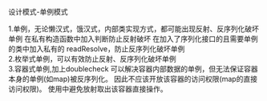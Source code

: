 设计模式-单例模式


1.单例，无论懒汉式，饿汉式，内部类实现方式，都可能出现反射、反序列化破坏单例
    在私有构造函数中加入判断防止反射破坏
    在加入了序列化接口的且需要单例的类中加入私有的 readResolve，防止反序列化破坏单例<br/>
2.枚举式单例，可以有效防止反射、反序列化破坏单例<br/>
3.容器式单例,加上doublecheck 可以解决容器内部数据的单例，但无法保证容器本身的单例(如map)被反序列化。
  因此不应该开放该容器的访问权限(map的直接访问权限)。
  使用中避免放射取出该容器直接操作。
    